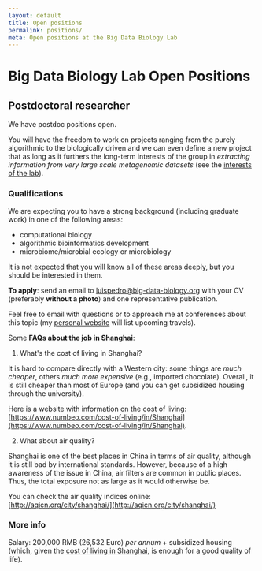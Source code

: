 ```yaml
---
layout: default
title: Open positions
permalink: positions/
meta: Open positions at the Big Data Biology Lab
---
```

# Big Data Biology Lab Open Positions

## Postdoctoral researcher

We have postdoc positions open.

You will have the freedom to work on projects ranging from the purely
algorithmic to the biologically driven and we can even define a new project
that as long as it furthers the long-term interests of the group in _extracting
information from very large scale metagenomic datasets_ (see the [interests of
the lab](/interests/)).

### Qualifications

We are expecting you to have a strong background (including graduate work) in
one of the following areas:

- computational biology
- algorithmic bioinformatics development
- microbiome/microbial ecology or microbiology

It is not expected that you will know all of these areas deeply, but you should
be interested in them.

**To apply**: send an email to
[luispedro@big-data-biology.org](mailto:luispedro@big-data-biology.org) with
your CV (preferably **without a photo**) and one representative publication.

Feel free to email with questions or to approach me at conferences about this
topic (my [personal website](http://luispedro.org) will list upcoming travels).

Some **FAQs about the job in Shanghai**:

1. What's the cost of living in Shanghai?

It is hard to compare directly with a Western city: some things are _much
cheaper_, others _much more expensive_ (e.g., imported chocolate). Overall, it
is still cheaper than most of Europe (and you can get subsidized housing
through the university).

Here is a website with information on the cost of living:
[https://www.numbeo.com/cost-of-living/in/Shanghai](https://www.numbeo.com/cost-of-living/in/Shanghai).

2. What about air quality?

Shanghai is one of the best places in China in terms of air quality, although
it is still bad by international standards. However, because of a high
awareness of the issue in China, air filters are common in public places. Thus,
the total exposure not as large as it would otherwise be.

You can check the air quality indices online:
[http://aqicn.org/city/shanghai/](http://aqicn.org/city/shanghai/)


### More info

Salary: 200,000 RMB (26,532 Euro) _per annum_ + subsidized housing (which,
given the [cost of living in
Shanghai](https://www.numbeo.com/cost-of-living/in/Shanghai), is enough for a
good quality of life).
